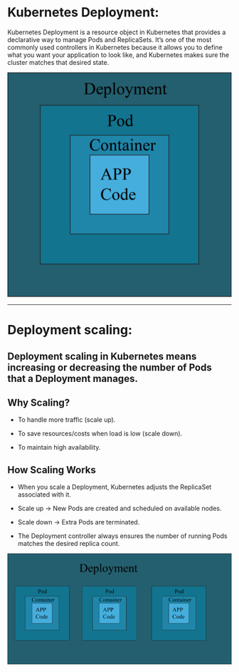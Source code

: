 # Kubernetes Deployment:
Kubernetes Deployment is a resource object in Kubernetes that provides a declarative way to manage Pods and ReplicaSets.
It’s one of the most commonly used controllers in Kubernetes because it allows you to define what you want your application to look like,
and Kubernetes makes sure the cluster matches that desired state.

![Image Alt](https://github.com/sheikhsalmanhossain/kubernetes/blob/5714367e30d21f81e3eea1e6169472ed6b8c2caa/kubernetes-resources/deployment/Deployment.jpg)

------------------------------------------------------------------------------------------------------------------------------------------------------------

# Deployment scaling:
## Deployment scaling in Kubernetes means increasing or decreasing the number of Pods that a Deployment manages.

##  Why Scaling?

- To handle more traffic (scale up).

- To save resources/costs when load is low (scale down).

- To maintain high availability.

##  How Scaling Works

- When you scale a Deployment, Kubernetes adjusts the ReplicaSet associated with it.

- Scale up → New Pods are created and scheduled on available nodes.

- Scale down → Extra Pods are terminated.

 - The Deployment controller always ensures the number of running Pods matches the desired replica count.





![Image Alt](https://github.com/sheikhsalmanhossain/kubernetes/blob/5714367e30d21f81e3eea1e6169472ed6b8c2caa/kubernetes-resources/deployment/Deployment2.jpg)
